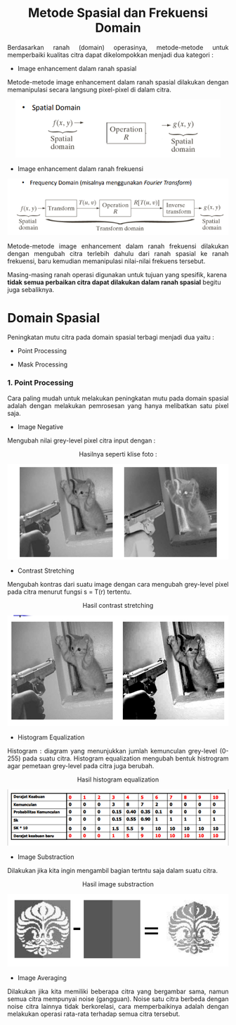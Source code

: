 <center><h1>Metode Spasial dan Frekuensi Domain</h1></center>

<p align="justify">Berdasarkan ranah (domain) operasinya, metode-metode untuk memperbaiki kualitas citra dapat dikelompokkan menjadi dua kategori : </p>

- Image enhancement dalam ranah spasial
<p align="justify">Metode-metode image enhancement dalam ranah spasial dilakukan dengan memanipulasi secara langsung pixel-pixel di dalam citra.</p>
<p align="center"><img src="img/spasial.png"></p>

- Image enhancement dalam ranah frekuensi

<p align="center"><img src="img/frek.png"></p>
<p align="justify">Metode-metode image enhancement dalam ranah frekuensi dilakukan dengan mengubah citra terlebih dahulu dari ranah spasial ke ranah frekuensi, baru kemudian memanipulasi nilai-nilai frekuens tersebut.</p>

<p align="jutsify">Masing-masing ranah operasi digunakan untuk tujuan yang spesifik, karena <b>tidak semua perbaikan citra dapat dilakukan dalam ranah spasial</b> begitu juga sebaliknya.</p>

# **Domain Spasial**

<p align="justify">Peningkatan mutu citra pada domain spasial terbagi menjadi dua yaitu : </p>

- Point Processing

- Mask Processing

### **1. Point Processing**

<p align="justify">Cara paling mudah untuk melakukan peningkatan mutu pada domain spasial adalah dengan melakukan pemrosesan yang hanya melibatkan satu pixel saja.</p>

- Image Negative
<p align="justify">Mengubah nilai grey-level pixel citra input dengan : </p>

<p align="center">Hasilnya seperti klise foto :</p>
<p align="center"><img src="img/im.png"></p>

- Contrast Stretching
<p align="justify">Mengubah kontras dari suatu image dengan cara mengubah grey-level pixel pada citra menurut fungsi s = T(r) tertentu.</p>

<p align="center">Hasil contrast stretching</p>
<p align="center"><img src="img/cs.png"></p>

- Histogram Equalization
<p align="justify">Histogram : diagram yang menunjukkan jumlah kemunculan grey-level (0-255) pada suatu citra. Histogram equalization mengubah bentuk histrogram agar pemetaan grey-level pada citra juga berubah.</p>

<p align="center">Hasil histogram equalization</p>
<p align="center"><img src="img/he.png"></p>

- Image Substraction
<p align="justify">Dilakukan jika kita ingin mengambil bagian tertntu saja dalam suatu citra.</p>

<p align="center">Hasil image substraction</p>
<p align="center"><img src="img/is.png"></p>

- Image Averaging
<p align="justify">Dilakukan jika kita memiliki beberapa citra yang bergambar sama, namun semua citra mempunyai noise (gangguan). Noise satu citra berbeda dengan noise citra lainnya tidak berkorelasi, cara memperbaikinya adalah dengan melakukan operasi rata-rata terhadap semua citra tersebut.</p>


